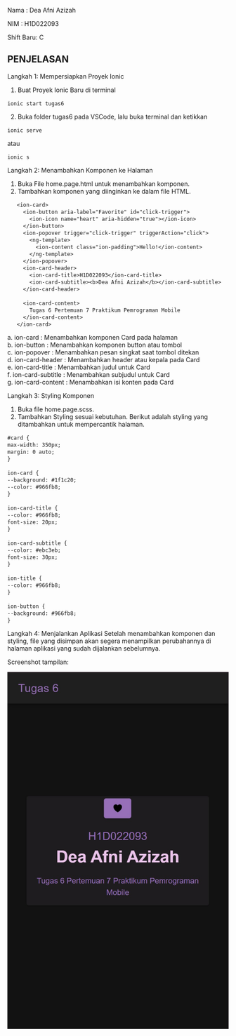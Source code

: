 Nama : Dea Afni Azizah

NIM : H1D022093

Shift Baru: C

## PENJELASAN
Langkah 1: Mempersiapkan Proyek Ionic
1.	Buat Proyek Ionic Baru di terminal
```
ionic start tugas6
```   
2.	Buka folder tugas6 pada VSCode, lalu buka terminal dan ketikkan
   ```
ionic serve
```
atau
```
ionic s
```

Langkah 2: Menambahkan Komponen ke Halaman
1.	Buka File home.page.html untuk menambahkan komponen.
2.	Tambahkan komponen yang diinginkan ke dalam file HTML. 
   ```
      <ion-card>
        <ion-button aria-label="Favorite" id="click-trigger">
          <ion-icon name="heart" aria-hidden="true"></ion-icon>
        </ion-button>
        <ion-popover trigger="click-trigger" triggerAction="click">
          <ng-template>
            <ion-content class="ion-padding">Hello!</ion-content>
          </ng-template>
        </ion-popover>
        <ion-card-header>
          <ion-card-title>H1D022093</ion-card-title>
          <ion-card-subtitle><b>Dea Afni Azizah</b></ion-card-subtitle>
        </ion-card-header>

        <ion-card-content>
          Tugas 6 Pertemuan 7 Praktikum Pemrograman Mobile
        </ion-card-content>
      </ion-card>
   ```
  a. ion-card	: Menambahkan komponen Card pada halaman  
  b. ion-button	: Menambahkan komponen button atau tombol  
  c. ion-popover	: Menambahkan pesan singkat saat tombol ditekan  
  d. ion-card-header	: Menambahkan header atau kepala pada Card  
  e. ion-card-title	: Menambahkan judul untuk Card  
  f. ion-card-subtitle	: Menambahkan subjudul untuk Card  
  g. ion-card-content	: Menambahkan isi konten pada Card

Langkah 3: Styling Komponen
1.	Buka file home.page.scss.
2.	Tambahkan Styling sesuai kebutuhan. Berikut adalah styling yang ditambahkan untuk mempercantik halaman.
   ```
#card {
  max-width: 350px;
  margin: 0 auto;
}

ion-card {
  --background: #1f1c20;
  --color: #966fb8;
}

ion-card-title {
  --color: #966fb8;
  font-size: 20px;
}

ion-card-subtitle {
  --color: #ebc3eb;
  font-size: 30px;
}

ion-title {
  --color: #966fb8;
}

ion-button {
  --background: #966fb8;
}
```

Langkah 4: Menjalankan Aplikasi
Setelah menambahkan komponen dan styling, file yang disimpan akan segera menampilkan perubahannya di halaman aplikasi yang sudah dijalankan sebelumnya.

Screenshot tampilan:

![Lampiran Tampilan Halaman](tugas6.jpeg)
